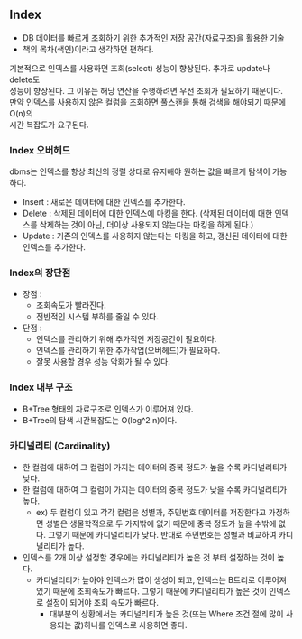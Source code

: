 ## Index
- DB 데이터를 빠르게 조회하기 위한 추가적인 저장 공간(자료구조)을 활용한 기술 
- 책의 목차(색인)이라고 생각하면 편하다.

기본적으로 인덱스를 사용하면 조회(select) 성능이 향상된다. 추가로 update나 delete도   
성능이 향상된다. 그 이유는 해당 연산을 수행하려면 우선 조회가 필요하기 때문이다.   
만약 인덱스를 사용하지 않은 컬럼을 조회하면 풀스캔을 통해 검색을 해야되기 때문에 O(n)의   
시간 복잡도가 요구된다.

### Index 오버헤드
dbms는 인덱스를 항상 최신의 정렬 상태로 유지해야 원하는 값을 빠르게 탐색이 가능하다.
- Insert : 새로운 데이터에 대한 인덱스를 추가한다.
- Delete : 삭제된 데이터에 대한 인덱스에 마킹을 한다.
(삭제된 데이터에 대한 인덱스를 삭제하는 것이 아닌, 더이상 사용되지 않는다는 마킹을 하게 된다.)
- Update : 기존의 인덱스를 사용하지 않는다는 마킹을 하고, 갱신된 데이터에 대한 인덱스를 추가한다.

### Index의 장단점
- 장점 :
  - 조회속도가 빨라진다.
  - 전반적인 시스템 부하를 줄일 수 있다.
- 단점 : 
  - 인덱스를 관리하기 위해 추가적인 저장공간이 필요하다.
  - 인덱스를 관리하기 위한 추가작업(오버헤드)가 필요하다.
  - 잘못 사용할 경우 성능 악화가 될 수 있다.

### Index 내부 구조
- B+Tree 형태의 자료구조로 인덱스가 이루어져 있다.
- B+Tree의 탐색 시간복잡도는 O(log^2 n)이다.

### 카디널리티 (Cardinality)
- 한 컬럼에 대하여 그 컬럼이 가지는 데이터의 중복 정도가 높을 수록 카디널리티가 낮다.
- 한 컬럼에 대하여 그 컬럼이 가지는 데이터의 중복 정도가 낮을 수록 카디널리티가 높다.
  - ex) 두 컬럼이 있고 각각 컬럼은 성별과, 주민번호 데이터를 저장한다고 가정하면
  성별은 생물학적으로 두 가지밖에 없기 때문에 중복 정도가 높을 수밖에 없다. 그렇기 때문에 
  카디널리티가 낮다. 반대로 주민번호는 성별과 비교하여 카디널리티가 높다.
- 인덱스를 2개 이상 설정할 경우에는 카디널리티가 높은 것 부터 설정하는 것이 높다.
  - 카디널리티가 높아야 인덱스가 많이 생성이 되고, 인덱스는 B트리로 이루어져 있기 때문에 조회속도가 빠르다.
  그렇기 때문에 카디널리티가 높은 것이 인덱스로 설정이 되어야 조회 속도가 빠르다.
    - 대부분의 상황에서는 카디널리티가 높은 것(또는 Where 조건 절에 많이 사용되는 값)하나를 인덱스로 사용하면 좋다.
